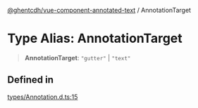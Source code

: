 [@ghentcdh/vue-component-annotated-text](../globals.md) / AnnotationTarget

# Type Alias: AnnotationTarget

> **AnnotationTarget**: `"gutter"` \| `"text"`

## Defined in

[types/Annotation.d.ts:15](https://github.com/GhentCDH/vue_component_annotated_text/blob/3f721d7c93e00e2c4020399ef45a44adc742a78b/src/types/Annotation.d.ts#L15)

